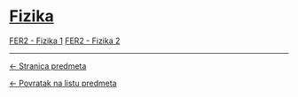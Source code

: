 # [Fizika](https://www.github.com/studosi-fer/FIZIKA)
[FER2 - Fizika 1](https://www.fer.unizg.hr/predmet/fiz1)
[FER2 - Fizika 2](https://www.fer.unizg.hr/predmet/fiz2)

---

[<- Stranica predmeta](https://www.fer.unizg.hr/predmet/fiz)

[<- Povratak na listu predmeta](https://www.github.com/studosi/FER)
